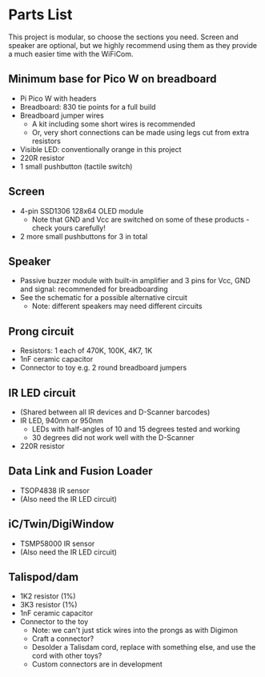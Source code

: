 # Parts List

This project is modular, so choose the sections you need. Screen and speaker are optional, but we highly recommend using them as they provide a much easier time with the WiFiCom.

## Minimum base for Pico W on breadboard
- Pi Pico W with headers
- Breadboard: 830 tie points for a full build
- Breadboard jumper wires
    - A kit including some short wires is recommended
    - Or, very short connections can be made using legs cut from extra resistors
- Visible LED: conventionally orange in this project
- 220R resistor
- 1 small pushbutton (tactile switch)

## Screen
- 4-pin SSD1306 128x64 OLED module
    - Note that GND and Vcc are switched on some of these products - check yours carefully!
- 2 more small pushbuttons for 3 in total

## Speaker
- Passive buzzer module with built-in amplifier and 3 pins for Vcc, GND and signal: recommended for breadboarding
- See the schematic for a possible alternative circuit
    - Note: different speakers may need different circuits

## Prong circuit
- Resistors: 1 each of 470K, 100K, 4K7, 1K
- 1nF ceramic capacitor
- Connector to toy e.g. 2 round breadboard jumpers

## IR LED circuit
- (Shared between all IR devices and D-Scanner barcodes)
- IR LED, 940nm or 950nm
    - LEDs with half-angles of 10 and 15 degrees tested and working
    - 30 degrees did not work well with the D-Scanner
- 220R resistor

## Data Link and Fusion Loader
- TSOP4838 IR sensor
- (Also need the IR LED circuit)

## iC/Twin/DigiWindow
- TSMP58000 IR sensor
- (Also need the IR LED circuit)

## Talispod/dam
- 1K2 resistor (1%)
- 3K3 resistor (1%)
- 1nF ceramic capacitor
- Connector to the toy
    - Note: we can't just stick wires into the prongs as with Digimon
    - Craft a connector?
    - Desolder a Talisdam cord, replace with something else, and use the cord with other toys?
    - Custom connectors are in development
